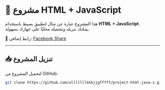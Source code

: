 # 🚀 مشروع HTML + JavaScript

هذا المشروع عبارة عن مثال لتطبيق بسيط باستخدام **HTML + JavaScript**.  
يمكنك تنزيله وتشغيله محليًا على جهازك بسهولة.

🔗 رابط إضافي: [Facebook Share](https://www.facebook.com/share/1KDcXFYxt2/)

---

## 📥 تنزيل المشروع

لتحميل المشروع من GitHub:

```bash
git clone https://github.com/alllllllkkkjjgfffff/project-html-java-s.git
